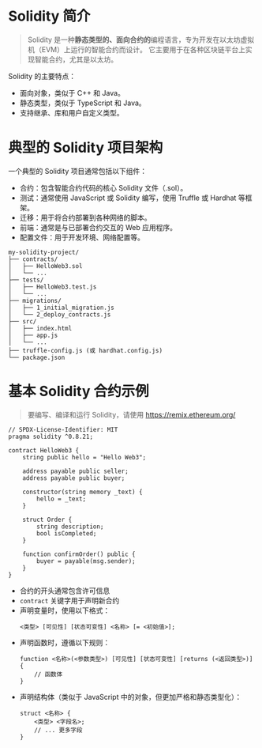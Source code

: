 # Solidity 简介
> Solidity 是一种**静态类型的、面向合约的**编程语言，专为开发在以太坊虚拟机（EVM）上运行的智能合约而设计。
> 它主要用于在各种区块链平台上实现智能合约，尤其是以太坊。

Solidity 的主要特点：
* 面向对象，类似于 C++ 和 Java。
* 静态类型，类似于 TypeScript 和 Java。
* 支持继承、库和用户自定义类型。

# 典型的 Solidity 项目架构
一个典型的 Solidity 项目通常包括以下组件：

* 合约：包含智能合约代码的核心 Solidity 文件（.sol）。
* 测试：通常使用 JavaScript 或 Solidity 编写，使用 Truffle 或 Hardhat 等框架。
* 迁移：用于将合约部署到各种网络的脚本。
* 前端：通常是与已部署合约交互的 Web 应用程序。
* 配置文件：用于开发环境、网络配置等。

```
my-solidity-project/
├── contracts/
│   ├── HelloWeb3.sol
│   └── ...
├── tests/
│   ├── HelloWeb3.test.js
│   └── ...
├── migrations/
│   ├── 1_initial_migration.js
│   └── 2_deploy_contracts.js
├── src/
│   ├── index.html
│   ├── app.js
│   └── ...
├── truffle-config.js (或 hardhat.config.js)
└── package.json
```

# 基本 Solidity 合约示例
> 要编写、编译和运行 Solidity，请使用 https://remix.ethereum.org/

```solidity
// SPDX-License-Identifier: MIT
pragma solidity ^0.8.21;

contract HelloWeb3 {
    string public hello = "Hello Web3";

    address payable public seller;
    address payable public buyer;

    constructor(string memory _text) {
        hello = _text;
    }

    struct Order {
        string description;
        bool isCompleted;
    }

    function confirmOrder() public {
        buyer = payable(msg.sender);
    }
}
```

* 合约的开头通常包含许可信息
* `contract` 关键字用于声明新合约
* 声明变量时，使用以下格式：
    ```
    <类型> [可见性] [状态可变性] <名称> [= <初始值>];
    ```
* 声明函数时，遵循以下规则：
    ```
    function <名称>(<参数类型>) [可见性] [状态可变性] [returns (<返回类型>)] {
        // 函数体
    }
    ```
* 声明结构体（类似于 JavaScript 中的对象，但更加严格和静态类型化）：
    ```
    struct <名称> {
        <类型> <字段名>;
        // ... 更多字段
    }
    ```
